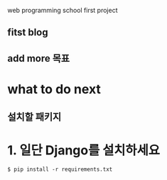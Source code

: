 web programming school first project

## fitst blog

## add more 목표
 # what to do next

## 설치할 패키지
 # 1. 일단 Django를 설치하세요
 
```
$ pip install -r requirements.txt
```
